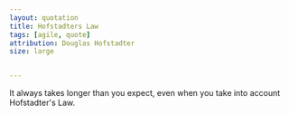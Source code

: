 ```yaml
---
layout: quotation
title: Hofstadters Law
tags: [agile, quote]
attribution: Douglas Hofstadter
size: large


---
```


It always takes longer than you expect, even when you take into account Hofstadter's Law.
